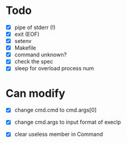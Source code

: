 # Todo
- [x] pipe of stderr (!)
- [x] exit (EOF)
- [x] setenv
- [x] Makefile
- [x] command unknown?
- [x] check the spec
- [x] sleep for overload process num
# Can modify
- [x] change cmd.cmd to cmd.args[0]
- [x] change cmd.args to input format of execlp
- [x] clear useless member in Command


